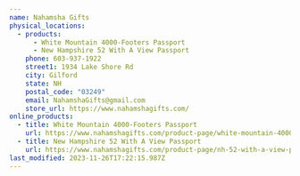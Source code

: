 ```yaml
---
name: Nahamsha Gifts
physical_locations:
  - products:
      - White Mountain 4000-Footers Passport
      - New Hampshire 52 With A View Passport
    phone: 603-937-1922
    street1: 1934 Lake Shore Rd
    city: Gilford
    state: NH
    postal_code: "03249"
    email: NahamshaGifts@gmail.com
    store_url: https://www.nahamshagifts.com/
online_products:
  - title: White Mountain 4000-Footers Passport
    url: https://www.nahamshagifts.com/product-page/white-mountain-4000-footers-passport
  - title: New Hampshire 52 With A View Passport
    url: https://www.nahamshagifts.com/product-page/nh-52-with-a-view-passport
last_modified: 2023-11-26T17:22:15.987Z
---
```

